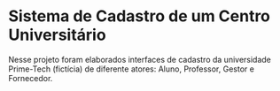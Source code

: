 # Sistema de Cadastro de um Centro Universitário
Nesse projeto foram elaborados interfaces de cadastro da universidade Prime-Tech (fictícia) de diferente atores: Aluno, Professor, Gestor e Fornecedor.
